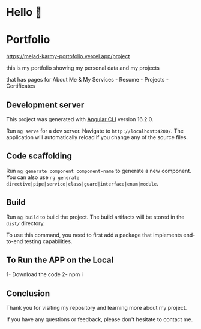 # Hello 👋

# Portfolio

https://melad-karmy-portofolio.vercel.app/project

this is my portfolio showing my personal data and my projects

that has pages for About Me & My Services - Resume - Projects - Certificates


## Development server

This project was generated with [Angular CLI](https://github.com/angular/angular-cli) version 16.2.0.

Run `ng serve` for a dev server. Navigate to `http://localhost:4200/`. The application will automatically reload if you change any of the source files.

## Code scaffolding

Run `ng generate component component-name` to generate a new component. You can also use `ng generate directive|pipe|service|class|guard|interface|enum|module`.

## Build

Run `ng build` to build the project. The build artifacts will be stored in the `dist/` directory.

 To use this command, you need to first add a package that implements end-to-end testing capabilities.

 
 ## To Run the APP on the Local
 
1- Download the code 2- npm i

## Conclusion

Thank you for visiting my repository and learning more about my project.

If you have any questions or feedback, please don't hesitate to contact me.
